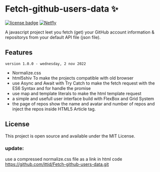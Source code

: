 # Fetch-github-users-data ✨

[![license badge](https://camo.githubusercontent.com/5fab2edf3816ef9fb3ebcaf6e613fa7b40ff7652ec69e5f6e7f695aa24bf5ce6/68747470733a2f2f696d672e736869656c64732e696f2f62616467652f4c6963656e73652d4d49542d626c75652e737667)](https://opensource.org/licenses/MIT)
[![Netfly](https://camo.githubusercontent.com/58cf22ae41b8ef6b64efd6e38a9a3e0ee29fbead38f9bcbc5874f146966f6532/68747470733a2f2f6170692e6e65746c6966792e636f6d2f6170692f76312f6261646765732f30613531643065392d663631312d346464382d383837662d6663313838396536383534302f6465706c6f792d737461747573)](https://opensource.org/licenses/MIT)

A javascript project leet you fetch (get) your GitHub account information & repositorys from your default API file (json file).

## Features

`version 1.0.0 - wednesday, 2 nov 2022`

- Normalize.css
- html5shiv To make the projects compatible with old browser
- use Async and Await with Try Catch to make the fetch request with the ES6 Syntax and for handle the promise
- use map and template literals to make the html template request
- a simple and usefull user interface build with FlexBox and Grid System
- the page of repos show the name and avatar and number of repos and inject the repos inside HTML5 Article tag.

## License

This project is open source and available under the MIT License.

### update:

use a compressed normalize.css file as a link in html code
https://github.com/ittid/Fetch-github-users-data.git
